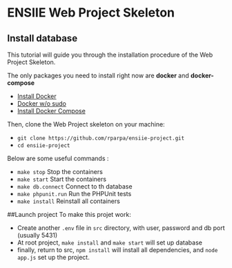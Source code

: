 # ENSIIE Web Project Skeleton

## Install database
This tutorial will guide you through the installation procedure of the Web Project Skeleton.   

The only packages you need to install right now are **docker** and **docker-compose**
* [Install Docker](https://docs.docker.com/install/)
* [Docker w/o sudo](https://docs.docker.com/install/linux/linux-postinstall/)
* [Install Docker Compose](https://docs.docker.com/compose/install/)

Then, clone the Web Project skeleton on your machine:
* `git clone https://github.com/rparpa/ensiie-project.git`
* `cd ensiie-project`


<!-- The next step is to set some environment variables in the `.env` file
* Open this Skeleton on your favorite IDE : PHPStorm or VSCode.
* Open the file .env
    * DOCKER_USER_ID: to obtain the value of this variable you need to execute this command `$(echo id -u $USER)` on a Terminal. Copy and past the output.
    * REMOTE_HOST: For those who want to use the PHPStorm Debugger, put your IP address. Otherwise, skip this step. -->

Below are some useful commands :
* `make stop` Stop the containers
* `make start` Start the containers
* `make db.connect` Connect to th database
* `make phpunit.run` Run the PHPUnit tests
* `make install` Reinstall all containers

##Launch project
To make this projet work:
* Create another `.env` file in `src` directory, with user, password and db port (usually 5431)
* At root project, `make install` and `make start` will set up database
* finally, return to src, `npm install` will install all dependencies, and `node app.js` set up the project.
